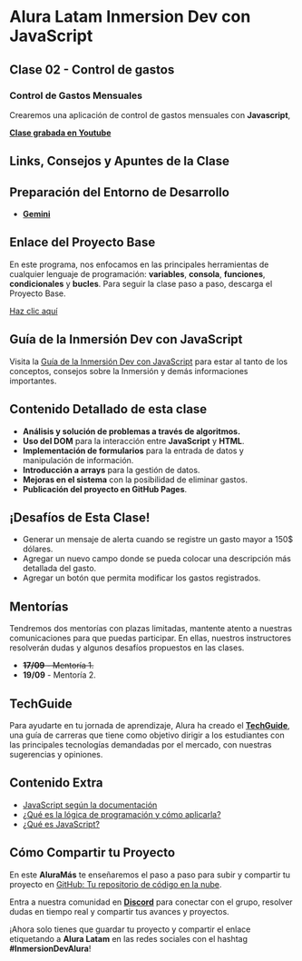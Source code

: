 # Alura Latam Inmersion Dev con JavaScript


## Clase 02 - Control de gastos

### Control de Gastos Mensuales

Crearemos una aplicación de control de gastos mensuales con **Javascript**,

[**Clase grabada en Youtube**](https://www.youtube.com/watch?v=xV0S3unq4Sw&t=384s)



## Links, Consejos y Apuntes de la Clase


## Preparación del Entorno de Desarrollo

- [**Gemini**](https://gemini.google.com/?hl=es)

## Enlace del Proyecto Base

En este programa, nos enfocamos en las principales herramientas de cualquier lenguaje de programación: **variables**, **consola**, **funciones**, **condicionales** y **bucles**. Para seguir la clase paso a paso, descarga el Proyecto Base.

[Haz clic aquí](https://github.com/alura-es-cursos/inmersion-dev-aula2/archive/refs/heads/proyecto-base.zip)


## Guía de la Inmersión Dev con JavaScript

Visita la [Guía de la Inmersión Dev con JavaScript](https://www.notion.so/grupoalura/Gu-a-de-la-Inmersi-n-Dev-con-Javascript-a9f43b07c60d4c67b75f434d28def385) para estar al tanto de los conceptos, consejos sobre la Inmersión y demás informaciones importantes.

## Contenido Detallado de esta clase

- **Análisis y solución de problemas a través de algoritmos.**
- **Uso del DOM** para la interacción entre **JavaScript** y **HTML**.
- **Implementación de formularios** para la entrada de datos y manipulación de información.
- **Introducción a arrays** para la gestión de datos.
- **Mejoras en el sistema** con la posibilidad de eliminar gastos.
- **Publicación del proyecto en GitHub Pages**.


## ¡Desafíos de Esta Clase!

- Generar un mensaje de alerta cuando se registre un gasto mayor a 150$ dólares.
- Agregar un nuevo campo donde se pueda colocar una descripción más detallada del gasto.
- Agregar un botón que permita modificar los gastos registrados.

## Mentorías

Tendremos dos mentorías con plazas limitadas, mantente atento a nuestras comunicaciones para que puedas participar. En ellas, nuestros instructores resolverán dudas y algunos desafíos propuestos en las clases.

- ~~**17/09** - Mentoría 1.~~
- **19/09** - Mentoría 2.

## TechGuide

Para ayudarte en tu jornada de aprendizaje, Alura ha creado el [**TechGuide**](https://techguide.sh/es/), una guía de carreras que tiene como objetivo dirigir a los estudiantes con las principales tecnologías demandadas por el mercado, con nuestras sugerencias y opiniones.

## Contenido Extra

- [JavaScript según la documentación](https://developer.mozilla.org/es/docs/Web/JavaScript)
- [¿Qué es la lógica de programación y cómo aplicarla?](https://www.youtube.com/watch?v=3W983Q2NzRI)
- [¿Qué es JavaScript?](https://www.youtube.com/watch?v=GJfOSoaXk4s)

## Cómo Compartir tu Proyecto

En este **AluraMás** te enseñaremos el paso a paso para subir y compartir tu proyecto en [GitHub: Tu repositorio de código en la nube](https://www.youtube.com/watch?v=7XOF5tnoJHI).

Entra a nuestra comunidad en [**Discord**](https://discord.gg/v8c4SG7ztR) para conectar con el grupo, resolver dudas en tiempo real y compartir tus avances y proyectos.

¡Ahora solo tienes que guardar tu proyecto y compartir el enlace etiquetando a **Alura Latam** en las redes sociales con el hashtag **#InmersionDevAlura**!



